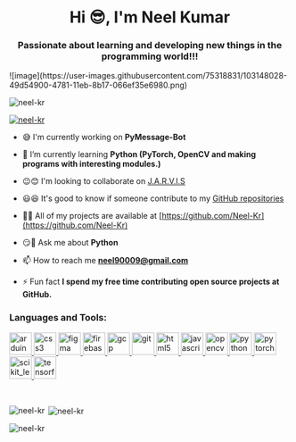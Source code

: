 <h1 align="center">Hi 😎, I'm Neel Kumar</h1>
<h3 align="center">Passionate about learning and developing new things in the programming world!!!</h3>
![image](https://user-images.githubusercontent.com/75318831/103148028-49d54900-4781-11eb-8b17-066ef35e6980.png)
<p align="left"> <img src="https://komarev.com/ghpvc/?username=neel-kr&label=Profile%20views&color=0e75b6&style=flat" alt="neel-kr" /> </p>

<p align="left"> <a href="https://github.com/ryo-ma/github-profile-trophy"><img src="https://github-profile-trophy.vercel.app/?username=neel-kr" alt="neel-kr" /></a> </p>

- 😅 I'm currently working on **PyMessage-Bot**

- 🌿 I’m currently learning **Python (PyTorch, OpenCV and making programs with interesting modules.)**

- 😉😊 I'm looking to collaborate on [J.A.R.V.I.S](https://github.com/Neel-Kr/J.A.R.V.I.S)

- 😃😆 It's good to know if someone contribute to my [GitHub repositories](https://github.com/Neel-Kr?tab=repositories)

- 👨‍💻 All of my projects are available at [https://github.com/Neel-Kr](https://github.com/Neel-Kr)

- 😏💬 Ask me about **Python**

- 📫 How to reach me **neel90009@gmail.com**

- ⚡ Fun fact **I spend my free time contributing open source projects at GitHub.**


<h3 align="left">Languages and Tools:</h3>
<p align="left"> <a href="https://www.arduino.cc/" target="_blank"> <img src="https://cdn.worldvectorlogo.com/logos/arduino-1.svg" alt="arduino" width="40" height="40"/> </a> <a href="https://www.w3schools.com/css/" target="_blank"> <img src="https://devicons.github.io/devicon/devicon.git/icons/css3/css3-original-wordmark.svg" alt="css3" width="40" height="40"/> </a> <a href="https://www.figma.com/" target="_blank"> <img src="https://www.vectorlogo.zone/logos/figma/figma-icon.svg" alt="figma" width="40" height="40"/> </a> <a href="https://firebase.google.com/" target="_blank"> <img src="https://www.vectorlogo.zone/logos/firebase/firebase-icon.svg" alt="firebase" width="40" height="40"/> </a> <a href="https://cloud.google.com" target="_blank"> <img src="https://www.vectorlogo.zone/logos/google_cloud/google_cloud-icon.svg" alt="gcp" width="40" height="40"/> </a> <a href="https://git-scm.com/" target="_blank"> <img src="https://www.vectorlogo.zone/logos/git-scm/git-scm-icon.svg" alt="git" width="40" height="40"/> </a> <a href="https://www.w3.org/html/" target="_blank"> <img src="https://devicons.github.io/devicon/devicon.git/icons/html5/html5-original-wordmark.svg" alt="html5" width="40" height="40"/> </a> <a href="https://developer.mozilla.org/en-US/docs/Web/JavaScript" target="_blank"> <img src="https://devicons.github.io/devicon/devicon.git/icons/javascript/javascript-original.svg" alt="javascript" width="40" height="40"/> </a> <a href="https://opencv.org/" target="_blank"> <img src="https://www.vectorlogo.zone/logos/opencv/opencv-icon.svg" alt="opencv" width="40" height="40"/> </a> <a href="https://www.python.org" target="_blank"> <img src="https://devicons.github.io/devicon/devicon.git/icons/python/python-original.svg" alt="python" width="40" height="40"/> </a> <a href="https://pytorch.org/" target="_blank"> <img src="https://www.vectorlogo.zone/logos/pytorch/pytorch-icon.svg" alt="pytorch" width="40" height="40"/> </a> <a href="https://scikit-learn.org/" target="_blank"> <img src="https://upload.wikimedia.org/wikipedia/commons/0/05/Scikit_learn_logo_small.svg" alt="scikit_learn" width="40" height="40"/> </a> <a href="https://www.tensorflow.org" target="_blank"> <img src="https://www.vectorlogo.zone/logos/tensorflow/tensorflow-icon.svg" alt="tensorflow" width="40" height="40"/> </a> </p>
<br />
<p><img align="left" src="https://github-readme-stats.vercel.app/api/top-langs?username=neel-kr&show_icons=true&locale=en&layout=compact" alt="neel-kr" /></p>

<p>&nbsp;<img align="center" src="https://github-readme-stats.vercel.app/api?username=neel-kr&show_icons=true&locale=en" alt="neel-kr" /></p>

<p><img align="center" src="https://github-readme-streak-stats.herokuapp.com/?user=neel-kr&" alt="neel-kr" /></p>
